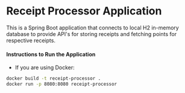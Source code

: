 # Receipt Processor Application
This is a Spring Boot application that connects to local H2 in-memory database to provide API's for storing receipts and fetching points for respective receipts.

#### Instructions to Run the Application
* If you are using Docker: 

```sh
docker build -t receipt-processor . 
docker run -p 8080:8080 receipt-processor   
```


